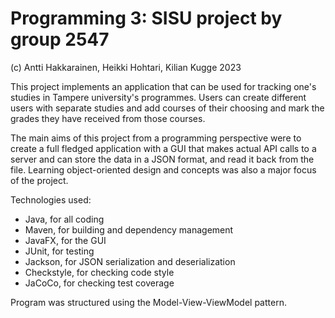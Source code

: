 # Programming 3: SISU project by group 2547

(c) Antti Hakkarainen, Heikki Hohtari, Kilian Kugge 2023

This project implements an application that can be used for tracking one's
studies in Tampere university's programmes. Users can create different users
with separate studies and add courses of their choosing and mark the grades they
have received from those courses.

The main aims of this project from a programming perspective were to create a full fledged
application with a GUI that makes actual API calls to a server and can store the
data in a JSON format, and read it back from the file. Learning object-oriented design
and concepts was also a major focus of the project.

Technologies used:

- Java, for all coding
- Maven, for building and dependency management
- JavaFX, for the GUI
- JUnit, for testing
- Jackson, for JSON serialization and deserialization
- Checkstyle, for checking code style
- JaCoCo, for checking test coverage

Program was structured using the Model-View-ViewModel pattern.
